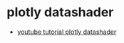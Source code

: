 # plotly datashader

- [youtube tutorial plotly datashader](https://youtu.be/6cGlBFz71Oc?si=J-L_8QZbJ3zFpnnk)
